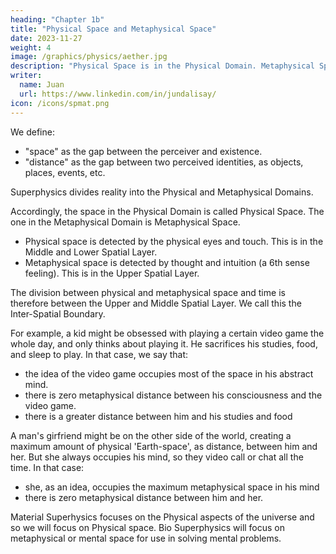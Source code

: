 ```yaml
---
heading: "Chapter 1b"
title: "Physical Space and Metaphysical Space"
date: 2023-11-27
weight: 4
image: /graphics/physics/aether.jpg
description: "Physical Space is in the Physical Domain. Metaphysical Space is in the Metaphysical Domain"
writer:
  name: Juan
  url: https://www.linkedin.com/in/jundalisay/
icon: /icons/spmat.png
---
```



We define:
- "space" as the gap between the perceiver and existence.
- "distance" as the gap between two perceived identities, as objects, places, events, etc. 

Superphysics divides reality into the Physical and Metaphysical Domains. 

Accordingly, the space in the Physical Domain is called Physical Space. The one in the Metaphysical Domain is Metaphysical Space. 

- Physical space is detected by the physical eyes and touch. This is in the Middle and Lower Spatial Layer. 
- Metaphysical space is detected by thought and intuition (a 6th sense feeling). This is in the Upper Spatial Layer. 

The division between physical and metaphysical space and time is therefore between the Upper and Middle Spatial Layer. We call this the Inter-Spatial Boundary.   


For example, a kid might be obsessed with playing a certain video game the whole day, and only thinks about playing it. He sacrifices his studies, food, and sleep to play. In that case, we say that:
- the idea of the video game occupies most of the space in his abstract mind. 
- there is zero metaphysical distance between his consciousness and the video game.
- there is a greater distance between him and his studies and food

A man's girfriend might be on the other side of the world, creating a maximum amount of physical 'Earth-space', as distance, between him and her. But she always occupies his mind, so they video call or chat all the time. In that case:
- she, as an idea, occupies the maximum metaphysical space in his mind
- there is zero metaphysical distance between him and her. 

Material Superhysics focuses on the Physical aspects of the universe and so we will focus on Physical space. Bio Superphysics will focus on metaphysical or mental space for use in solving mental problems.
